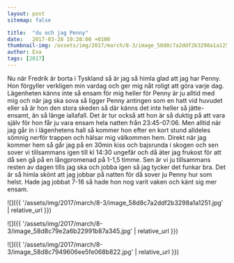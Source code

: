 ```yaml
---
layout: post
sitemap: false

title:  "du och jag Penny"
date:   2017-03-28 19:28:00 +0100
thumbnail-img: /assets/img/2017/march/8-3/image_58d8c7a2ddf2b3298a1a1251.jpg
author: Eva
tags: [2017]
---
```


Nu när Fredrik är borta i Tyskland så är jag så himla glad att jag har Penny. Hon förgyller verkligen min vardag och ger mig nåt roligt att göra varje dag. Lägenheten känns inte så ensam för mig heller för Penny är ju alltid med mig och när jag ska sova så ligger Penny antingen som en hatt vid huvudet eller så är hon den stora skeden så där känns det inte heller så jätte-ensamt, än så länge iallafall. Det är tur också att hon är så duktig på att vara själv för hon får ju vara ensam hela natten från 23:45-07:06. Men alltid när jag går in i lägenhetens hall så kommer hon efter en kort stund alldeles sömnig nerför trappen och hälsar mig välkommen hem. Direkt när jag kommer hem så går jag på en 30min kiss och bajsrunda i skogen och sen sover vi tillsammans igen till kl 14:30 ungefär och då äter jag frukost för att då sen gå på en långpromenad på 1-1,5 timme. Sen är vi ju tillsammans resten av dagen tills jag ska och jobba igen så jag tycker det funkar bra. Det är så himla skönt att jag jobbar på natten för då sover ju Penny hur som helst. Hade jag jobbat 7-16 så hade hon nog varit vaken och känt sig mer ensam.

![]({{ '/assets/img/2017/march/8-3/image_58d8c7a2ddf2b3298a1a1251.jpg'  | relative_url }})

![]({{ '/assets/img/2017/march/8-3/image_58d8c79e2a6b22991b87a345.jpg'  | relative_url }})

![]({{ '/assets/img/2017/march/8-3/image_58d8c7949606ee5fe068b822.jpg'  | relative_url }})

